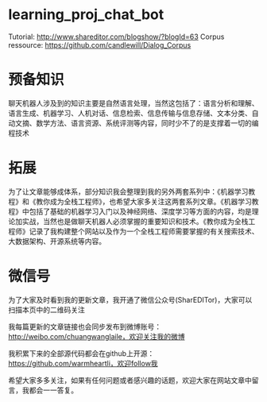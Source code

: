 # learning_proj_chat_bot
 Tutorial: http://www.shareditor.com/blogshow/?blogId=63
 Corpus ressource: https://github.com/candlewill/Dialog_Corpus

# 预备知识
聊天机器人涉及到的知识主要是自然语言处理，当然这包括了：语言分析和理解、语言生成、机器学习、人机对话、信息检索、信息传输与信息存储、文本分类、自动文摘、数学方法、语言资源、系统评测等内容，同时少不了的是支撑着一切的编程技术

# 拓展
为了让文章能够成体系，部分知识我会整理到我的另外两套系列中：《机器学习教程》和《教你成为全栈工程师》，也希望大家多关注这两套系列文章。《机器学习教程》中包括了基础的机器学习入门以及神经网络、深度学习等方面的内容，均是理论加实战，当然也是做聊天机器人必须掌握的重要知识和技术。《教你成为全栈工程师》记录了我构建整个网站以及作为一个全栈工程师需要掌握的有关搜索技术、大数据架构、开源系统等内容。

# 微信号
为了大家及时看到我的更新文章，我开通了微信公众号(SharEDITor)，大家可以扫描本页中的二维码关注

我每篇更新的文章链接也会同步发布到微博账号：http://weibo.com/chuangwanglaile，欢迎关注我的微博

我积累下来的全部源代码都会在github上开源：https://github.com/warmheartli，欢迎follow我

希望大家多多关注，如果有任何问题或者感兴趣的话题，欢迎大家在网站文章中留言，我都会一一答复。
